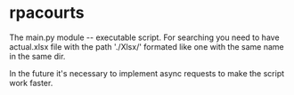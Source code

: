 # rpacourts

The main.py module -- executable script.
For searching you need to have actual.xlsx file with the path './Xlsx/' formated like one with the same name in the same dir. 

In the future it's necessary to implement async requests to make the script work faster.

